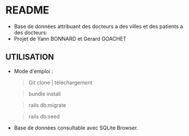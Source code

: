 # README

- Base de données attribuant des docteurs a des villes et des patients a des docteurs:
- Projet de Yann BONNARD et Gerard GOACHET

## UTILISATION
* Mode d'emploi :

	> Git clone | téléchargement

	> bundle install

	> rails db:migrate

	> rails db:seed

- Base de données consultable avec SQLite Browser.